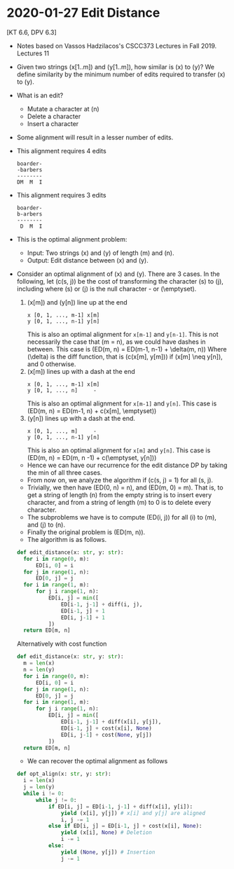 # 2020-01-27 Edit Distance
[KT 6.6, DPV 6.3]
* Notes based on Vassos Hadzilacos's CSCC373 Lectures in Fall 2019. Lectures 11

* Given two strings \(x[1..m]\) and \(y[1..m]\), how similar is \(x\) to \(y\)? We define similarity by the minimum number of edits required to transfer \(x\) to \(y\).
* What is an edit?
  * Mutate a character at \(n\) 
  * Delete a character
  * Insert a character
* Some alignment will result in a lesser number of edits.
* This alignment requires 4 edits
  ```
  boarder-
  -barbers
  --------
  DM  M  I
  ```
* This alignment requires 3 edits
  ```
  boarder-
  b-arbers
  --------
   D  M  I
  ```
* This is the optimal alignment problem:
  * Input: Two strings \(x\) and \(y\) of length \(m\) and \(n\).
  * Output: Edit distance between \(x\) and \(y\).
* Consider an optimal alignment of \(x\) and \(y\). 
  There are 3 cases. In the following, let \(c(s, j)\) be the cost of transforming the character \(s\) to \(j\), including where \(s\) or \(j\) is the null character - or \(\emptyset\). 
  1. \(x[m]\) and \(y[n]\) line up at the end
     ```
     x [0, 1, ..., m-1] x[m]
     y [0, 1, ..., n-1] y[n]
     ```
     This is also an optimal alignment for `x[m-1]` and `y[n-1]`.
     This is not necessarily the case that \(m = n\), as we could have dashes in between.
     This case is \(ED(m, n) = ED(m-1, n-1) + \delta(m, n)\)
     Where \(\delta\) is the diff function, that is \(c(x[m], y[m])\) if \(x[m] \neq y[n]\), and 0 otherwise.
  2. \(x[m]\) lines up with a dash at the end
     ```
     x [0, 1, ..., m-1] x[m]
     y [0, 1, ..., n]     -
     ```
     This is also an optimal alignment for `x[m-1]` and `y[n]`.
     This case is \(ED(m, n) = ED(m-1, n) + c(x[m], \emptyset)\)
  3. \(y[n]\) lines up with a dash at the end.
     ```
     x [0, 1, ..., m]     -
     y [0, 1, ..., n-1] y[n]
     ```
     This is also an optimal alignment for `x[m]` and `y[n]`.
     This case is \(ED(m, n) = ED(m, n -1) + c(\emptyset, y[n])\)
  * Hence we can have our recurrence for the edit distance DP by taking the min of all three cases. 
  * From now on, we analyze the algorithm if \(c(s, j) = 1\) for all \(s, j\).
  * Trivially, we then have \(ED(0, n) = n\), and \(ED(m, 0) = m\). That is, to get a string of length \(n\) from the empty string is to insert every character, and from a string of length \(m\) to 0 is to delete every character.
  * The subproblems we have is to compute \(ED(i, j)\) for all \(i\) to \(m\), and \(j\) to \(n\).
  * Finally the original problem is \(ED(m, n)\).
  * The algorithm is as follows.
  ```python
  def edit_distance(x: str, y: str):
    for i in range(0, m):
        ED[i, 0] = i
    for j in range(1, n):
        ED[0, j] = j
    for i in range(1, m):
        for j i range(1, n):
            ED[i, j] = min([
                ED[i-1, j-1] + diff(i, j),
                ED[i-1, j] + 1
                ED[i, j-1] + 1
            ])
    return ED[m, n]
  ``` 
  Alternatively with cost function
  ```python
  def edit_distance(x: str, y: str):
    m = len(x)
    n = len(y)
    for i in range(0, m):
        ED[i, 0] = i
    for j in range(1, n):
        ED[0, j] = j
    for i in range(1, m):
        for j i range(1, n):
            ED[i, j] = min([
                ED[i-1, j-1] + diff(x[i], y[j]),
                ED[i-1, j] + cost(x[i], None)
                ED[i, j-1] + cost(None, y[j])
            ])
    return ED[m, n]
  ``` 
  * We can recover the optimal alignment as follows
  ```python
  def opt_align(x: str, y: str):
    i = len(x)
    j = len(y)
    while i != 0:
        while j != 0:
            if ED[i, j] = ED[i-1, j-1] + diff(x[i], y[i]):
                yield (x[i], y[j]) # x[i] and y[j] are aligned
                i, j -= 1
            else if ED[i, j] = ED[i-1, j] + cost(x[i], None):
                yield (x[i], None) # Deletion
                i -= 1
            else:
                yield (None, y[j]) # Insertion
                j -= 1
  ```